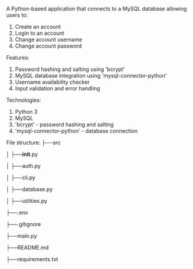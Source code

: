 A Python-based application that connects to a MySQL database allowing users to:
1. Create an account
2. Login to an account
3. Change account username
4. Change account password

Features:
1. Password hashing and salting using 'bcrypt'
2. MySQL database integration using 'mysql-connector-python'
3. Username availability checker
4. Input validation and error handling

Technologies:
1. Python 3
2. MySQL
3. 'bcrypt' - password hashing and salting
4. 'mysql-connector-python' - database connection

File structure: 
├──src 

│ ├──__init__.py 

│ ├──auth.py 

│ ├──cli.py 

│ ├──database.py 

│ ├──utilities.py 

├──.env 

├──.gitignore 

├──main.py 

├──README.md 

├──requirements.txt